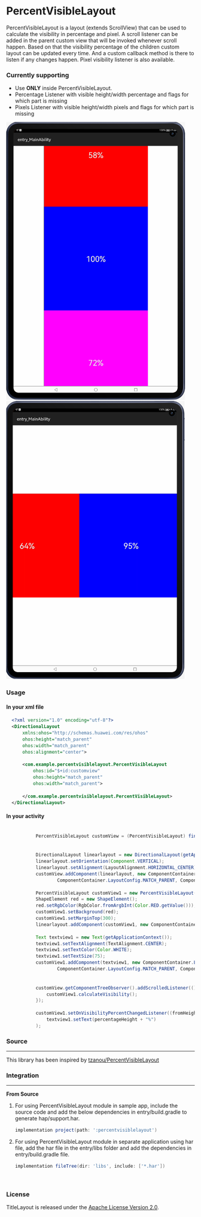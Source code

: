 # PercentVisibleLayout

PercentVisibleLayout is a layout (extends ScrollView) that can be used to calculate the visibility in percentage and pixel. A scroll listener can be added in the parent custom view that will be invoked whenever scroll happen. Based on that the visibility percentage of the children custom layout can be updated every time. And a custom callback method is there to listen if any changes happen. Pixel visibility listener is also available.

### Currently supporting
- Use **ONLY** inside PercentVisibleLayout.
- Percentage Listener with visible height/width percentage and flags for which part is missing
- Pixels Listener with visible height/width pixels and flags for which part is missing



![picture](/images/vertical.png)
![picture](/images/horizontal.png)



### Usage



#### In your xml file

```xml
  <?xml version="1.0" encoding="utf-8"?>
  <DirectionalLayout
      xmlns:ohos="http://schemas.huawei.com/res/ohos"
      ohos:height="match_parent"
      ohos:width="match_parent"
      ohos:alignment="center">
  
      <com.example.percentvisiblelayout.PercentVisibleLayout
          ohos:id="$+id:customview"
          ohos:height="match_parent"
          ohos:width="match_parent">
  
      </com.example.percentvisiblelayout.PercentVisibleLayout>
  </DirectionalLayout>
```
#### In your activity

```java

           PercentVisibleLayout customView = (PercentVisibleLayout) findComponentById(ResourceTable.Id_customview);
   
   
           DirectionalLayout linearlayout = new DirectionalLayout(getApplicationContext());
           linearlayout.setOrientation(Component.VERTICAL);
           linearlayout.setAlignment(LayoutAlignment.HORIZONTAL_CENTER);
           customView.addComponent(linearlayout, new ComponentContainer.LayoutConfig(
                   ComponentContainer.LayoutConfig.MATCH_PARENT, ComponentContainer.LayoutConfig.MATCH_CONTENT));
   
           PercentVisibleLayout customView1 = new PercentVisibleLayout(this, null);
           ShapeElement red = new ShapeElement();
           red.setRgbColor(RgbColor.fromArgbInt(Color.RED.getValue()));
           customView1.setBackground(red);
           customView1.setMarginTop(300);
           linearlayout.addComponent(customView1, new ComponentContainer.LayoutConfig(1000, 1000));
   
           Text textview1 = new Text(getApplicationContext());
           textview1.setTextAlignment(TextAlignment.CENTER);
           textview1.setTextColor(Color.WHITE);
           textview1.setTextSize(75);
           customView1.addComponent(textview1, new ComponentContainer.LayoutConfig(
                   ComponentContainer.LayoutConfig.MATCH_PARENT, ComponentContainer.LayoutConfig.MATCH_PARENT));


           customView.getComponentTreeObserver().addScrolledListener(() -> {
               customView1.calculateVisibility();
           });
           
           customView1.setOnVisibilityPercentChangedListener((fromHeight, fromWidth, percentageHeight, percentageWidth) ->
               textview1.setText(percentageHeight + "%")
           );
```


### Source

---
This library has been inspired by [tzanou/PercentVisibleLayout](https://github.com/tzanou/PercentVisibleLayout)



### Integration

---

**From Source**
1. For using PercentVisibleLayout module in sample app, include the source code and add the below dependencies in entry/build.gradle to generate hap/support.har.
    ```groovy
    implementation project(path: ':percentvisiblelayout')
    ```
2. For using PercentVisibleLayout module in separate application using har file, add the har file in the entry/libs folder and add the dependencies in entry/build.gradle file.
    ```groovy
   implementation fileTree(dir: 'libs', include: ['*.har'])


   
   
### License

TitleLayout is released under the [Apache License Version 2.0](LICENSE).

